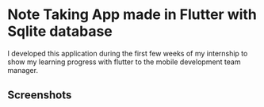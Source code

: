 # Note Taking App made in Flutter with Sqlite database 
I developed this application during the first few weeks of my internship to show my learning progress with flutter to the mobile development team manager.

## Screenshots

